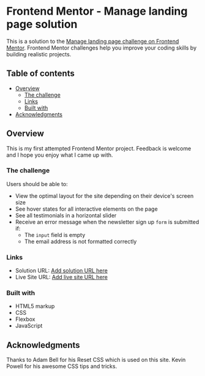 # Frontend Mentor - Manage landing page solution

This is a solution to the [Manage landing page challenge on Frontend Mentor](https://www.frontendmentor.io/challenges/manage-landing-page-SLXqC6P5). Frontend Mentor challenges help you improve your coding skills by building realistic projects.

## Table of contents

- [Overview](#overview)
  - [The challenge](#the-challenge)
  - [Links](#links)
  - [Built with](#built-with)
- [Acknowledgments](#acknowledgments)

## Overview

This is my first attempted Frontend Mentor project. Feedback is welcome and I hope you enjoy what I came up with.

### The challenge

Users should be able to:

- View the optimal layout for the site depending on their device's screen size
- See hover states for all interactive elements on the page
- See all testimonials in a horizontal slider
- Receive an error message when the newsletter sign up `form` is submitted if:
  - The `input` field is empty
  - The email address is not formatted correctly

### Links

- Solution URL: [Add solution URL here](https://github.com/nbailey939/Manage)
- Live Site URL: [Add live site URL here](https://your-live-site-url.com)

### Built with

- HTML5 markup
- CSS
- Flexbox
- JavaScript

## Acknowledgments

Thanks to Adam Bell for his Reset CSS which is used on this site. Kevin Powell for his awesome CSS tips and tricks.
